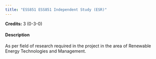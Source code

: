 ```yaml
---
title: "ESS851 ESS851 Independent Study (ESR)"
---
```

**Credits:** 3 (0-3-0)

#### Description
As per field of research required in the project in the area of Renewable Energy Technologies and Management.
